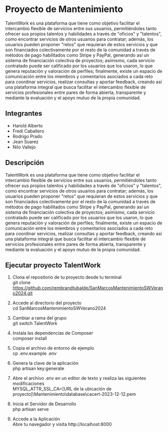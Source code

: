 # Proyecto de Mantenimiento

TalentWork es una plataforma que tiene como objetivo facilitar el intercambio flexible de servicios entre sus usuarios, permitiéndoles tanto ofrecer sus propios talentos y habilidades a través de "oficios" y "talentos", como encontrar servicios de otros usuarios para contratar; además, los usuarios pueden proponer "retos" que requieran de estos servicios y que son financiados colectivamente por el resto de la comunidad a través de métodos de pago habilitados como Stripe y PayPal, generando así un sistema de financiación colectiva de proyectos; asimismo, cada servicio contratado puede ser calificado por los usuarios que los usaron, lo que genera reputación y valoración de perfiles; finalmente, existe un espacio de comunicación entre los miembros y comentarios asociados a cada reto para coordinar servicios, realizar consultas y aportar feedback, creando así una plataforma integral que busca facilitar el intercambio flexible de servicios profesionales entre pares de forma abierta, transparente y mediante la evaluación y el apoyo mutuo de la propia comunidad.

## Integrantes
- Harold Alberto
- Fredi Caballero
- Rodrigo Prado
- Jean Suarez
- Nilo Vallejo

## Descripción

TalentWork es una plataforma que tiene como objetivo facilitar el intercambio flexible de servicios entre sus usuarios, permitiéndoles tanto ofrecer sus propios talentos y habilidades a través de "oficios" y "talentos", como encontrar servicios de otros usuarios para contratar; además, los usuarios pueden proponer "retos" que requieran de estos servicios y que son financiados colectivamente por el resto de la comunidad a través de métodos de pago habilitados como Stripe y PayPal, generando así un sistema de financiación colectiva de proyectos; asimismo, cada servicio contratado puede ser calificado por los usuarios que los usaron, lo que genera reputación y valoración de perfiles; finalmente, existe un espacio de comunicación entre los miembros y comentarios asociados a cada reto para coordinar servicios, realizar consultas y aportar feedback, creando así una plataforma integral que busca facilitar el intercambio flexible de servicios profesionales entre pares de forma abierta, transparente y mediante la evaluación y el apoyo mutuo de la propia comunidad.


## Ejecutar proyecto TalentWork

1. Clona el repositorio de tu proyecto desde tu terminal  
git clone https://github.com/rembrandtubalde/SanMarcosMantenimientoSWVerano2024.git  

2. Accede al directorio del proyecto  
cd SanMarcosMantenimientoSWVerano2024

3. Cambiar a rama del grupo  
git switch TalentWork  

4. Instala las dependencias de Composer  
composer install

5. Copia el archivo de entorno de ejemplo  
cp .env.example .env

6. Genera la clave de la aplicación  
php artisan key:generate

7. Abre el archivo .env en un editor de texto y realiza las siguientes modificaciones  
MYSQL_ATTR_SSL_CA=[URL de la ubicación de proyecto]\Mantenimiento\database\cacert-2023-12-12.pem

8. Inicia el Servidor de Desarrollo  
php artisan serve

10. Accede a la Aplicación  
Abre tu navegador y visita http://localhost:8000
